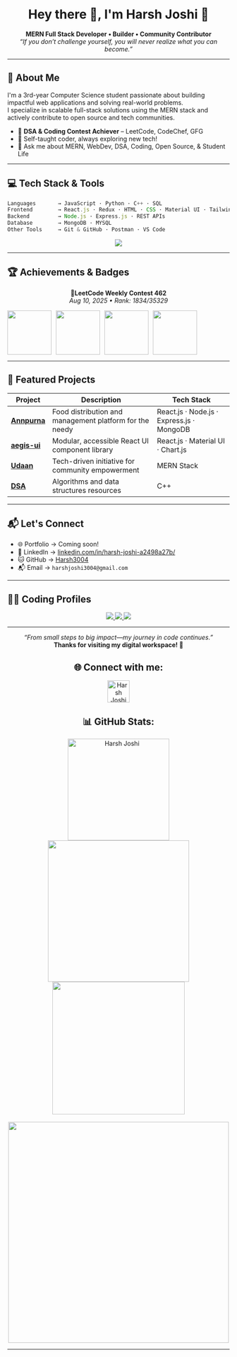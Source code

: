 <h1 align="center">Hey there 👋, I'm Harsh Joshi 🚀</h1>
<p align="center">
  <b>MERN Full Stack Developer • Builder • Community Contributor</b>  
  <br />
  <i>“If you don’t challenge yourself, you will never realize what you can become.”</i>
</p>

---

## 🧠 About Me

I'm a 3rd-year Computer Science student passionate about building impactful web applications and solving real-world problems.  
I specialize in scalable full-stack solutions using the MERN stack and actively contribute to open source and tech communities.

- 🥇 **DSA & Coding Contest Achiever** – LeetCode, CodeChef, GFG
- 🌱 Self-taught coder, always exploring new tech!
- 💬 Ask me about MERN, WebDev, DSA, Coding, Open Source, & Student Life

---

## 💻 Tech Stack & Tools

```js
Languages       → JavaScript · Python · C++ · SQL
Frontend        → React.js · Redux · HTML · CSS · Material UI · Tailwind CSS
Backend         → Node.js · Express.js · REST APIs
Database        → MongoDB · MYSQL
Other Tools     → Git & GitHub · Postman · VS Code
```
<p align="center">
  <img src="https://skillicons.dev/icons?i=cpp,python,html,css,js,react,redux,nodejs,express,mongodb,materialui,tailwind,git,github,gcp,vite,npm,postman,vscode,powershell&theme=dark&perline=10" />
</p>

---

## 🏆 Achievements & Badges
<p align="center">
  <b>🥈LeetCode Weekly Contest 462</b><br>
  <i>Aug 10, 2025 • Rank: 1834/35329</i>
</p>

  <div align="center" style='display:flex; align-items:center; gap: 10px;'>
    <img src="https://raw.githubusercontent.com/GSSoC24/Postman-Challenge/main/docs/assets/Postman%20White.png" width="100px" height="100px" />
    <a href="https://leetcode.com/u/Harsh_Joshi_/">
      <img src="https://assets.leetcode.com/static_assets/marketing/2024-50.gif" width="100px" height="100px" />
    </a>
    <a href="https://leetcode.com/u/Harsh_Joshi_/">
      <img src="https://assets.leetcode.com/static_assets/others/2550.gif" width="100px" height="100px" />
    </a>
    <a href="https://leetcode.com/u/Harsh_Joshi_/">
      <img src="https://assets.leetcode.com/static_assets/others/25100.gif" width="100px" height="100px" />
    </a>
  </div>

---

## 🚀 Featured Projects

| Project | Description | Tech Stack |
|--------|-------------|------------|
| [**Annpurna**](https://github.com/Harsh3004/Annpurna) | Food distribution and management platform for the needy | React.js · Node.js · Express.js · MongoDB |
| [**aegis-ui**](https://github.com/Harsh3004/aegis-ui) | Modular, accessible React UI component library | React.js · Material UI · Chart.js |
| [**Udaan**](https://github.com/Harsh3004/Udaan) | Tech-driven initiative for community empowerment | MERN Stack |
| [**DSA**](https://github.com/Harsh3004/DSA) | Algorithms and data structures resources | C++ |

---

## 📬 Let's Connect

- 🌐 Portfolio → Coming soon!
- 💼 LinkedIn → [linkedin.com/in/harsh-joshi-a2498a27b/](https://linkedin.com/in/harsh-joshi-a2498a27b/)
- 🐱 GitHub → [Harsh3004](https://github.com/Harsh3004)
- 📬 Email → `harshjoshi3004@gmail.com`

---

## 👨‍💻 Coding Profiles

<p align="center">
  <a href="https://leetcode.com/u/Harsh_Joshi_/">
    <img src="https://img.shields.io/badge/LeetCode-Harsh_Joshi_-FFA116?logo=leetcode&logoColor=white&style=for-the-badge" />
  </a>
  <a href="https://www.codechef.com/users/crash_pool_45">
    <img src="https://img.shields.io/badge/CodeChef-crash_pool_45-5B4638?logo=codechef&logoColor=white&style=for-the-badge" />
  </a>
  <a href="https://www.geeksforgeeks.org/user/harsh_joshi_/">
    <img src="https://img.shields.io/badge/GFG-harsh_joshi_-2F8D46?logo=geeksforgeeks&logoColor=white&style=for-the-badge" />
  </a>
</p>

---

<p align="center">
  <i>“From small steps to big impact—my journey in code continues.”</i>
  <br>
  <b>Thanks for visiting my digital workspace! 🚀</b>
</p>

<div align="center">
<h2> 🌐 Connect with me: </h2>
<p align="center">
<a href="https://linkedin.com/in/harsh-joshi-a2498a27b" target="blank">
  <img align="center" src="https://img.icons8.com/?size=512&id=xuvGCOXi8Wyg&format=png" alt="Harsh Joshi LinkedIn" height="50" width="50" />
</a>
<!-- Add more links as needed -->
</p>
</div>

<div align="center">
<h2> 📊 GitHub Stats: </h2>
<img width=230 src="https://github-readme-stats.vercel.app/api/top-langs?username=Harsh3004&show_icons=true&locale=en&layout=compact" alt="Harsh Joshi" />
<img width=320 src="https://github-readme-streak-stats.herokuapp.com/?user=Harsh3004&layout=compact"  />
<img width=300 src="https://github-readme-stats.vercel.app/api?username=Harsh3004&show_icons=true&locale=en&&hide_border=false&include_all_commits=false&count_private=true&layout=compact,#2c3333,clack,blue"  />
</div>

<br>

<div align="center">
<img width=500 src="https://github-readme-activity-graph.vercel.app/graph?username=Harsh3004&theme=merko"/>
</div>

---
